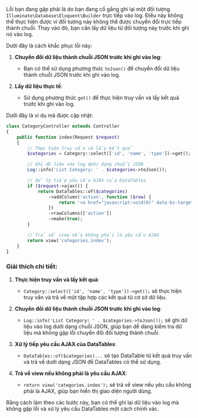 Lỗi bạn đang gặp phải là do bạn đang cố gắng ghi lại một đối tượng `Illuminate\Database\Eloquent\Builder` trực tiếp vào log. Điều này không thể thực hiện được vì đối tượng này không thể được chuyển đổi trực tiếp thành chuỗi. Thay vào đó, bạn cần lấy dữ liệu từ đối tượng này trước khi ghi nó vào log.

Dưới đây là cách khắc phục lỗi này:

1. **Chuyển đổi dữ liệu thành chuỗi JSON trước khi ghi vào log**:

   - Bạn có thể sử dụng phương thức `toJson()` để chuyển đổi dữ liệu thành chuỗi JSON trước khi ghi vào log.

2. **Lấy dữ liệu thực tế**:
   - Sử dụng phương thức `get()` để thực hiện truy vấn và lấy kết quả trước khi ghi vào log.

Dưới đây là ví dụ mã được cập nhật:

```php
class CategoryController extends Controller
{
    public function index(Request $request)
    {
        // Thực hiện truy vấn và lấy kết quả
        $categories = Category::select(['id', 'name', 'type'])->get();

        // Ghi dữ liệu vào log dưới dạng chuỗi JSON
        Log::info('List Category: ' . $categories->toJson());

        // Xử lý tiếp yêu cầu AJAX của DataTables
        if ($request->ajax()) {
            return DataTables::of($categories)
                ->addColumn('action', function ($row) {
                    return '<a href="javascript:void(0)" data-bs-target="#editModal" class="btn btn-info editButton" data-id="' . $row->id . '">Edit</a>';
                })
                ->rawColumns(['action'])
                ->make(true);
        }

        // Trả về view nếu không phải là yêu cầu AJAX
        return view('categories.index');
    }
}
```

### Giải thích chi tiết:

1. **Thực hiện truy vấn và lấy kết quả**:

   - `Category::select(['id', 'name', 'type'])->get();` sẽ thực hiện truy vấn và trả về một tập hợp các kết quả từ cơ sở dữ liệu.

2. **Chuyển đổi dữ liệu thành chuỗi JSON trước khi ghi vào log**:

   - `Log::info('List Category: ' . $categories->toJson());` sẽ ghi dữ liệu vào log dưới dạng chuỗi JSON, giúp bạn dễ dàng kiểm tra dữ liệu mà không gặp lỗi chuyển đổi đối tượng thành chuỗi.

3. **Xử lý tiếp yêu cầu AJAX của DataTables**:

   - `DataTables::of($categories)...` sẽ tạo DataTable từ kết quả truy vấn và trả về dưới dạng JSON để DataTables có thể sử dụng.

4. **Trả về view nếu không phải là yêu cầu AJAX**:
   - `return view('categories.index');` sẽ trả về view nếu yêu cầu không phải là AJAX, giúp bạn hiển thị giao diện người dùng.

Bằng cách làm theo các bước này, bạn có thể ghi lại dữ liệu vào log mà không gặp lỗi và xử lý yêu cầu DataTables một cách chính xác.
